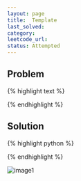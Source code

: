 ```yaml
---
layout: page
title:  Template
last_solved: 
category: 
leetcode_url: 
status: Attempted
---
```


Problem
-------

{% highlight text %}

{% endhighlight %}

Solution
----------

{% highlight python %}

{% endhighlight %}


![image1]()